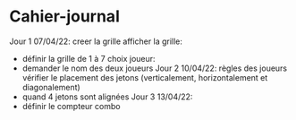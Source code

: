 # Cahier-journal
Jour 1 07/04/22:
 creer la grille
 afficher la grille:
 - définir la grille de 1 à 7
 choix joueur:
 - demander le nom des deux joueurs
Jour 2 10/04/22:
 règles des joueurs
 vérifier le placement des jetons (verticalement, horizontalement et diagonalement)
 - quand 4 jetons sont alignées
Jour 3 13/04/22:
 - définir le compteur combo
 
